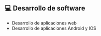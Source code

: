 ## 💻 Desarrollo de software
- Desarrollo de aplicaciones web
- Desarrollo de aplicaciones Android y IOS
